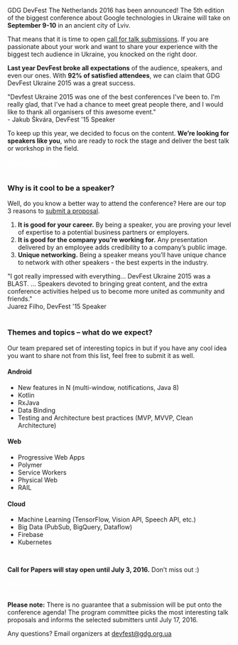 GDG DevFest The Netherlands 2016 has been announced! The 5th edition of the biggest conference about Google technologies in Ukraine will take on **September 9-10** in an ancient city of Lviv.

That means that it is time to open [call for talk submissions](http://bit.ly/df16-c4p). If you are passionate about your work and want to share your experience with the biggest tech audience in Ukraine, you knocked on the right door.

**Last year DevFest broke all expectations** of the audience, speakers, and even our ones. With **92% of satisfied attendees**, we can claim that GDG DevFest Ukraine 2015 was a great success.

<div class="quote-container reverse">
  <div class="quote-photo" style="background-image: url('/2015/images/people/jakub_skvara.jpg')"></div>
  <div class="quote-text-wrapper">
    <div class="quote-text">"Devfest Ukraine 2015 was one of the best conferences I've been to. I'm really glad, that I've had a chance to meet great people there, and I would like to thank all organisers of this awesome event."</div>
    <div class="quote-author">- Jakub Škvára, DevFest '15 Speaker</div>
  </div>
</div>

To keep up this year, we decided to focus on the content. **We’re looking for speakers like you**, who are ready to rock the stage and deliver the best talk or workshop in the field.
<div class="text-center">
<a href="http://bit.ly/df16-c4p" target="_blank" class="style-scope header-content" style="color: white; ">
  <paper-button class="primary style-scope header-content x-scope paper-button-0" raised="" role="button" tabindex="0" animated="" aria-disabled="false" elevation="1">Submit a proposal</paper-button>
</a>
</div>

<br/>

### Why is it cool to be a speaker?

Well, do you know a better way to attend the conference? Here are our top 3 reasons to [submit a proposal](http://bit.ly/df16-c4p).

1. **It is good for your career.** By being a speaker, you are proving your level of expertise to a potential business partners or employers.
2. **It is good for the company you’re working for.** Any presentation delivered by an employee adds credibility to a company’s public image.
3. **Unique networking.** Being a speaker means you’ll have unique chance to network with other speakers - the best experts in the industry.


<div class="quote-container">
  <div class="quote-photo" style="background-image: url('/2015/images/people/juarez_filho.jpg')"></div>
  <div class="quote-text-wrapper">
      <div class="quote-text">"I got really impressed with everything... DevFest Ukraine 2015 was a BLAST. … Speakers devoted to bringing great content, and the extra conference activities helped us to become more united as community and friends."</div>
      <div class="quote-author">Juarez Filho, DevFest '15 Speaker</div>
  </div>
</div>
<br/>

### Themes and topics – what do we expect?

Our team prepared set of interesting topics in but if you have any cool idea you want to share not from this list, feel free to submit it as well.

#### Android
* New features in N (multi-window, notifications, Java 8)
* Kotlin
* RxJava
* Data Binding
* Testing and Architecture best practices (MVP, MVVP, Clean Architecture)

#### Web
* Progressive Web Apps
* Polymer
* Service Workers
* Physical Web
* RAIL

#### Cloud
* Machine Learning (TensorFlow, Vision API, Speech API, etc.)
* Big Data (PubSub, BigQuery, Dataflow)
* Firebase
* Kubernetes

<br/>

**Call for Papers will stay open until July 3, 2016.** Don’t miss out :)

<div class="text-center">
<a href="http://bit.ly/df16-c4p" target="_blank" class="style-scope header-content" style="color: white; ">
  <paper-button class="primary style-scope header-content x-scope paper-button-0" raised="" role="button" tabindex="0" animated="" aria-disabled="false" elevation="1">Submit a proposal</paper-button>
</a>
</div>
<br/>

**Please note:** There is no guarantee that a submission will be put onto the conference agenda! The program committee picks the most interesting talk proposals and informs the selected submitters until July 17, 2016.

Any questions? Email organizers at [devfest@gdg.org.ua](mailto:devfest@gdg.org.ua)




